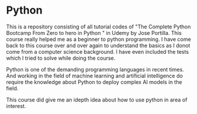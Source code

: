 # Python

This is a repository consisting of all tutorial codes of "The Complete Python Bootcamp From Zero to hero in Python " in Udemy by Jose Portilla. This course really helped me as a beginner to python programming. I have come back to this course over and over again to understand the basics as I donot come from a computer science background. I have even included the tests which I tried to solve while doing the course. 

Python is one of the demanding programming languages in recent times. And working in the field of machine learning and artificial intelligence do require the knowledge about Python to deploy complex AI models in the field.

This course did give me an idepth idea about how to use python in area of interest.


